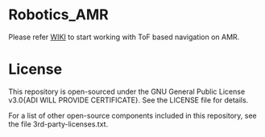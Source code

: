 # Robotics_AMR

Please refer [WIKI](https://github.com/ArrowElectronics/Robotics_AMR/wiki/) to start working with ToF based navigation on AMR.

# License
This repository is open-sourced under the GNU General Public License v3.0{ADI WILL PROVIDE CERTIFICATE}. See the LICENSE file for details.

For a list of other open-source components included in this repository, see the file 3rd-party-licenses.txt.

